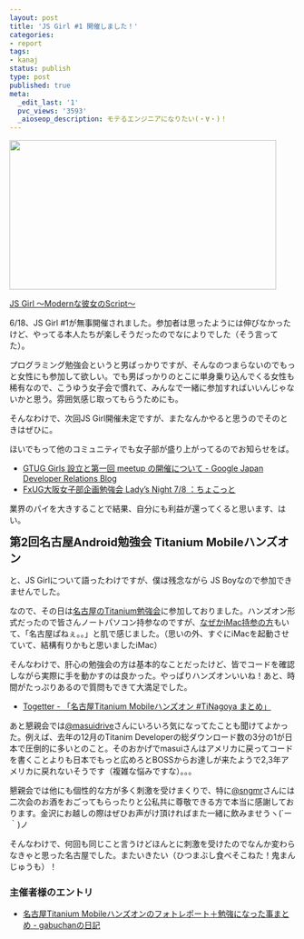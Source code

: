 ```yaml
---
layout: post
title: 'JS Girl #1 開催しました！'
categories:
- report
tags:
- kanaj
status: publish
type: post
published: true
meta:
  _edit_last: '1'
  pvc_views: '3593'
  _aioseop_description: モテるエンジニアになりたい(・∀・)！
---
```

<a href="http://kanazawajs.tumblr.com/jsgirl/"><img class="fig" title="JS Girl #1" src="http://t32k.me/mol/file/2011/06/jsgirl.jpg" alt="" width="470" height="263" /></a>

<a href="http://kanazawajs.tumblr.com/jsgirl/">JS Girl 〜Modernな彼女のScript〜 </a>

6/18、JS Girl #1が無事開催されました。参加者は思ったようには伸びなかったけど、やってる本人たちが楽しそうだったのでなによりでした（そう言ってた）。

<!--more-->

プログラミング勉強会というと男ばっかりですが、そんなのつまらないのでもっと女性にも参加して欲しい。でも男ばっかりのとこに単身乗り込んでくる女性も稀有なので、こうゆう女子会で慣れて、みんなで一緒に参加すればいいんじゃないかと思う。雰囲気感じ取ってもらうためにも。

そんなわけで、次回JS Girl開催未定ですが、またなんかやると思うのでそのときはぜひに。

ほいでもって他のコミュニティでも女子部が盛り上がってるのでお知らせをば。
<ul>
	<li><a href="http://googledevjp.blogspot.com/2011/06/gtug-girls-meetup.html  ">GTUG Girls 設立と第一回 meetup の開催について - Google Japan Developer Relations Blog </a></li>
	<li><a href=" http://ofuku.blog.so-net.ne.jp/2011-06-18">FxUG大阪女子部企画勉強会 Lady’s Night 7/8 ：ちょこっと</a></li>
</ul>
業界のパイを大きすることで結果、自分にも利益が還ってくると思います、はい。

<span style="font-size: 20px; font-weight: bold;">第2回名古屋Android勉強会 Titanium Mobileハンズオン</span>

と、JS Girlについて語ったわけですが、僕は残念ながら JS Boyなので参加できませんでした。

なので、その日は<a href="http://atnd.org/events/16116">名古屋のTitanium勉強会</a>に参加しておりました。ハンズオン形式だったので皆さんノートパソコン持参なのですが、<a href="https://twitter.com/#!/masuidrive/status/81936257290211328">なぜかiMac持参の方</a>もいて、「名古屋ぱねぇ。。」と肌で感じました。（思いの外、すぐにiMacを起動させていて、結構有りかもと思いましたiMac）

そんなわけで、肝心の勉強会の方は基本的なことだったけど、皆でコードを確認しながら実際に手を動かすのは良かった。やっぱりハンズオンいいね！あと、時間がたっぷりあるので質問もできて大満足でした。
<ul>
	<li><a href="http://togetter.com/li/151217">Togetter - 「名古屋Titanium Mobileハンズオン #TiNagoya まとめ」 </a></li>
</ul>
あと懇親会では<a href="https://twitter.com/#!/masuidrive/">@masuidrive</a>さんにいろいろ気になってたことも聞けてよかった。例えば、去年の12月のTitanim Developerの総ダウンロード数の3分の1が日本で圧倒的に多いとのこと。そのおかげでmasuiさんはアメリカに戻ってコードを書くことよりも日本でもっと広めろとBOSSからお達しが来たようで2,3年アメリカに戻れないそうです（複雑な悩みですな）。。。

懇親会では他にも個性的な方が多く刺激を受けまくりで、特に<a href="https://twitter.com/#!/sngmr">@sngmr</a>さんには二次会のお酒をおごってもらったりと公私共に尊敬できる方で本当に感謝しております。金沢にお越しの際はぜひお声がけ頂ければまた一緒に飲みませうヽ(´ー｀)ノ

そんなわけで、何回も同じこと言うけどほんとに刺激を受けたのでなんか変わらなきゃと思った名古屋でした。またいきたい（ひつまぶし食べそこねた！鬼まんじゅうも）！

<h3>主催者様のエントリ</h3>
<ul>
	<li><a href="http://d.hatena.ne.jp/gabuchan/20110621">名古屋Titanium Mobileハンズオンのフォトレポート＋勉強になった事まとめ - gabuchanの日記 </a></li>
</ul>
